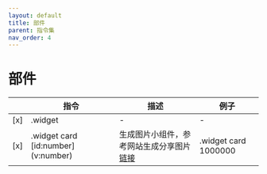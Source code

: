 ```yaml
---
layout: default
title: 部件
parent: 指令集
nav_order: 4
---
```


# 部件

|     | 指令                                  | 描述                                                                                 | 例子                   |
|-----|-------------------------------------|------------------------------------------------------------------------------------|----------------------|
| [x] | .widget                             | -                                                                                  | -                    |
| [x] | .widget card [id:number] (v:number) | 生成图片小组件，参考网站生成分享图片[链接](https://bfban.gametools.network/player/1005868194472/share) | .widget card 1000000 |
